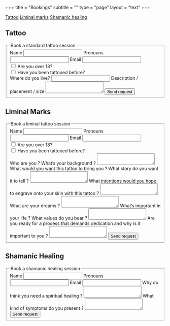 +++
title = "Bookings"
subtitle = ""
type = "page"
layout = "text"
+++

<div class="buttons">
<a class="button" href="#tattoo">Tattoo</a>
<a class="button" href="#liminal-marks">Liminal marks</a>
<a class="button" href="#shamanic-healing">Shamanic healing</a>
</div>

## Tattoo

<form>
    <fieldset>
        <legend>Book a standard tattoo session</legend>
        <label for="name">Name</label>
        <input name="name" type="text" required/>
        <label for="pronouns">Pronouns</label>
        <input name="pronouns" type="text"/>
        <label for="email">Email</label>
        <input name="email" type="email" required/>
        <div class="checkbox">
            <input name="over18" type="checkbox"/>
            <label for="over18">Are you over 18?</label>
        </div>
        <div class="checkbox">
            <input name="firsttattoo" type="checkbox"/>
            <label for="firsttattoo">Have you been tattooed before?</label>
        </div>
        <label for="location">Where do you live?</label>
        <input name="location" type="text" required/>
        <label for="desc">Description / placement / size</label>
        <textarea name="desc" required></textarea>
        <button type="submit">Send request</button>
    </fieldset>
</form>

## Liminal Marks

<form>
    <fieldset>
        <legend>Book a liminal tattoo session</legend>
        <label for="name">Name</label>
        <input name="name" type="text" required/>
        <label for="pronouns">Pronouns</label>
        <input name="pronouns" type="text"/>
        <label for="email">Email</label>
        <input name="email" type="email" required/>
        <div class="checkbox">
            <input name="over18" type="checkbox"/>
            <label for="over18">Are you over 18?</label>
        </div>
        <div class="checkbox">
            <input name="firsttattoo" type="checkbox"/>
            <label for="firsttattoo">Have you been tattooed before?</label>
        </div>
        <label for="background">Who are you ? What’s your background ?</label>
        <textarea name="background" required></textarea>
        <label for="story">What would you want this tattoo to bring you ? What story do you want it to tell ?</label>
        <textarea name="story" required></textarea>
        <label for="intentions">What intentions would you hope to engrave onto your skin with this tattoo ?</label>
        <textarea name="intentions" required></textarea>
        <label for="dreams">What are your dreams ?</label>
        <textarea name="dreams"></textarea>
        <label for="values" required>What’s important in your life ? What values do you bear ?</label>
        <textarea name="values"></textarea>
        <label for="dedication">Are you ready for a process that demands dedication and why is it important to you ?</label>
        <textarea name="dedication" required></textarea>
        <button type="submit">Send request</button>
    </fieldset>
</form>

## Shamanic Healing

<form>
    <fieldset>
        <legend>Book a shamanic healing session</legend>
        <label for="name">Name</label>
        <input name="name" type="text" required/>
        <label for="pronouns">Pronouns</label>
        <input name="pronouns" type="text"/>
        <label for="email">Email</label>
        <input name="email" type="email" required/>
        <label for="why">Why do think you need a spiritual healing ?</label>
        <textarea name="why" required></textarea>
        <label for="symptoms">What kind of symptoms do you present ?</label>
        <textarea name="symptoms" required></textarea>
        <button type="submit">Send request</button>
    </fieldset>
</form>